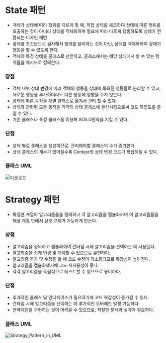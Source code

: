 # State 패턴
- 객체가 상태에 따라 행위를 다르게 할 때, 직접 상태를 체크하여 상태에 따른 행위를 호출하는 것이 아니라 상태를 객체화하여 필요에 따라 다르게 행동하도록 상태가 전환되는 디자인 패턴
- 상태를 조건문으로 검사해서 행위를 달리하는 것이 아닌, 상태를 객체화하여 상태가 행동을 할 수 있도록 한다.
- 객체의 특정 상태를 클래스로 선언하고, 클래스에서는 해당 상태에서 할 수 있는 행위들을 메서드로 정의한다.

### 장점
- 객체 내부 상태 변경에 따라 객체의 행동을 상태에 특화된 행동들로 분리할 수 있고, 새로운 행동을 추가하더라도 다른 행동에 영향을 주지 않는다.
- 상태에 따른 동작을 개별 클래스로 옮겨서 관리 할 수 있다.
- 상태와 관련된 모든 동작을 각각의 상태 클래스에 분산시킴으로써 코드 복잡도를 줄일 수 있다.
- 기존 클래스나 특정 클래스를 이용해 SOILD원칙을 지킬 수 있다.
  
### 단점
- 상태 별로 클래스를 생성하므로, 관리해야할 클래스의 수가 증가한다.
- 상태 클래스의 개수가 많아질수록 Context의 상태 변경 코드가 복잡해질 수 있다.

### 클래스 UML
![다운로드](https://github.com/Festison/CSStudy/assets/105289311/a791dfff-fba4-4ecd-847b-ff2fd3c1b9c4)

# Strategy 패턴
- 특정한 계열의 알고리즘들을 정의하고 각 알고리즘을 캡슐화하며 이 알고리즘들을 해당 계열 안에서 상호 교체가 가능하게 만든다. 

### 장점
- 알고리즘을 정의하고 캡슐화하여 런타임 시에 알고리즘을 선택하는 데 사용된다.
- 알고리즘을 쉽게 변경 및 대체할 수 있으므로 유연하다.
- 알고리즘 추가 및 수정을 할 때 코드 수정이 최소화되므로 확장성이 높아진다.
- 알고리즘을 캡슐화했기에 코드 재사용성이 좋다.
- 각각 알고리즘을 독립적으로 테스트할 수 있으므로 용이하다.

### 단점
- 추가적인 클래스 및 인터페이스가 필요하기에 코드 복잡성이 증가될 수 있다.
- 런타임 시에 알고리즘을 선택하는 데 추가적인 오버헤드 발생 가능하다.
- 전략패턴을 구현하는 것이 어려울 수 있으므로, 적절한 분석과 설계가 필요하다.

### 클래스 UML
![Strategy_Pattern_in_UML](https://github.com/Festison/CSStudy/assets/105289311/144b86cc-1ba7-4548-ae6e-6c48b3d9215a)

